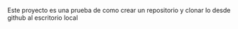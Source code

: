 Este proyecto es una prueba de como crear un repositorio y clonar lo desde github al escritorio local
